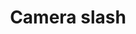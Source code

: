 ---
title: Camera slash
tags: ["camera", "slash", "disabled", "off", "no-photography", "privacy"]
icon: camera-slash
svg: '<svg xmlns="http://www.w3.org/2000/svg" width="24" height="24" fill="none" viewBox="0 0 24 24" stroke-width="1.5" stroke-linecap="round" stroke-linejoin="round" stroke="currentColor"><path d="M16 3h1.5M3 21l.528-.528M21 3l-2 2M3.528 20.472c.302.339.697.528 1.108.528h14.728c.434 0 .85-.21 1.157-.586.307-.375.479-.884.479-1.414V7c0-.53-.172-1.04-.48-1.414C20.215 5.21 19.799 5 19.365 5H19M3.528 20.472l6.184-6.184m0 0A4.002 4.002 0 0 0 17.5 13a4.002 4.002 0 0 0-2.712-3.788m-5.076 5.076 5.076-5.076m0 0L19 5m-4.308 0h-4.309C8.659 5 8.325 3.269 6.827 3.026 6.563 2.983 6.289 3 6.022 3c-.953 0-1.429 0-1.804.159a2 2 0 0 0-1.059 1.06C3 4.592 3 5.068 3 6.021v9.734"/></svg>'
---